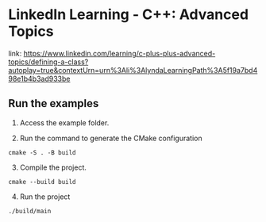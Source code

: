 # LinkedIn Learning - C++: Advanced Topics 
link: https://www.linkedin.com/learning/c-plus-plus-advanced-topics/defining-a-class?autoplay=true&contextUrn=urn%3Ali%3AlyndaLearningPath%3A5f19a7bd498e1b4b3ad933be
## Run the examples

1. Access the example folder.

2. Run the command to generate the CMake configuration
```console
cmake -S . -B build
```

3. Compile the project.
```console
cmake --build build
```

4. Run the project
```console
./build/main
```